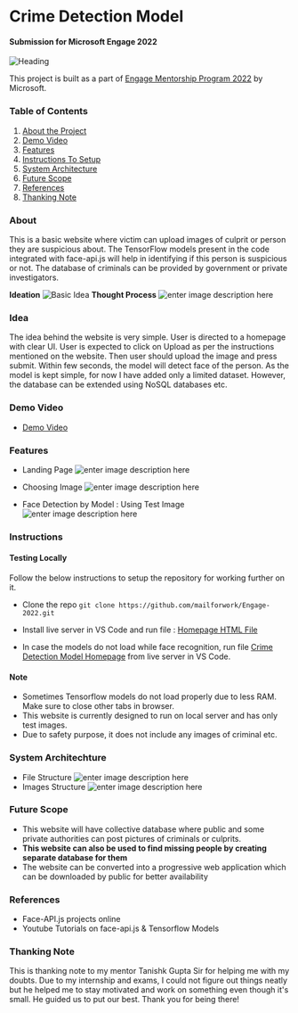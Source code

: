 # Crime Detection Model
#### Submission for Microsoft Engage 2022
![Heading](https://github.com/mailforwork/Engage-2022/blob/main/images/header.png)

This project is built as a part of [Engage Mentorship Program 2022](https://acehacker.com/microsoft/engage2022) by Microsoft.

### Table of Contents
1. [About the Project](#about)
2. [Demo Video](#demo-video)
3. [Features](#features)
5. [Instructions To Setup](#instructions)
6. [System Architecture](#system-architechture)
7. [Future Scope](#future-scope)
8. [References](#references)
9. [Thanking Note](#thanking-note)


### About

This is a basic website where victim can upload images of culprit or person they are suspicious about. The TensorFlow models present in the code integrated with face-api.js will help in identifying if this person is suspicious or not. The database of criminals can be provided by government or private investigators. 

**Ideation**
![Basic Idea](https://github.com/mailforwork/Engage-2022/blob/main/images/Ideation.png)
**Thought Process**
![enter image description here](https://github.com/mailforwork/Engage-2022/blob/main/images/ideation_1.png)
### Idea

The idea behind the website is very simple.
User is directed to a homepage with clear UI. User is expected to click on Upload as per the instructions mentioned on the website. Then user should upload the image and press submit. Within few seconds, the model will detect face of the person.
As the model is kept simple, for now I have added only a limited dataset. However, the database can be extended using NoSQL databases etc.

### Demo Video
- [Demo Video](#)

### Features
 - Landing Page
![enter image description here](https://github.com/mailforwork/Engage-2022/blob/main/images/coded_file.png)

 - Choosing Image
![enter image description here](https://github.com/mailforwork/Engage-2022/blob/main/images/choose_image.png)

 - Face Detection by Model : Using Test Image ![enter image description
   here](https://github.com/mailforwork/Engage-2022/blob/main/images/test_image.png)

### Instructions
#### Testing Locally
Follow the below instructions to setup the repository for working further on it.

 - Clone the repo `git clone https://github.com/mailforwork/Engage-2022.git`

 - Install live server in VS Code and run file : [Homepage HTML File](https://github.com/mailforwork/Engage-2022/blob/main/homepage/index.html)

 - In case the models do not load while face recognition, run file
   [Crime Detection Model Homepage](https://github.com/mailforwork/Engage-2022/blob/main/Criminal-Detector-Model/index.html)
   from live server in VS Code.

#### Note
 - Sometimes Tensorflow models do not load properly due to less RAM. Make sure to close other tabs in browser.
 - This website is currently designed to run on local server and has only test images.
 - Due to safety purpose, it does not include any images of criminal
   etc.

### System Architechture
 - File Structure
![enter image description here](https://github.com/mailforwork/Engage-2022/blob/main/images/System%20Architecture.png)
 - Images Structure
![enter image description here](https://github.com/mailforwork/Engage-2022/blob/main/images/Images.png)

### Future Scope

 - This website will have collective database where public and some private authorities can post pictures of criminals or culprits.
 - **This website can also be used to find missing people by creating separate database for them**
 - The website can be converted into a progressive web application which can be downloaded by public for better availability

### References
- Face-API.js projects online
- Youtube Tutorials on face-api.js & Tensorflow Models

### Thanking Note

This is thanking note to my mentor Tanishk Gupta Sir for helping me with my doubts. Due to my internship and exams, I could not figure out things neatly but he helped me to stay motivated and work on something even though it's small. He guided us to put our best. Thank you for being there!


